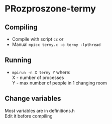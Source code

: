 # PRozproszone-termy
## Compiling
* Compile with script `cc` or
* Manual `mpicc termy.c -o termy -lpthread`  
## Running
* `mpirun -n X termy Y` where:  
X - number of processes  
Y - max number of people in 1 changing room

## Change variables
Most variables are in definitions.h  
Edit it before compiling
